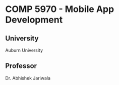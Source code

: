 # COMP 5970 - Mobile App Development
## University
Auburn University
## Professor
Dr. Abhishek Jariwala
